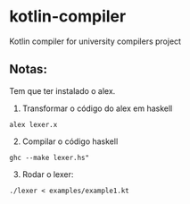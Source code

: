 # kotlin-compiler
Kotlin compiler for university compilers project

## Notas: 
Tem que ter instalado o alex.

1. Transformar o código do alex em haskell

``` 
alex lexer.x 
```


2. Compilar o código haskell
```
ghc --make lexer.hs"
```



3. Rodar o lexer:

```
./lexer < examples/example1.kt
```